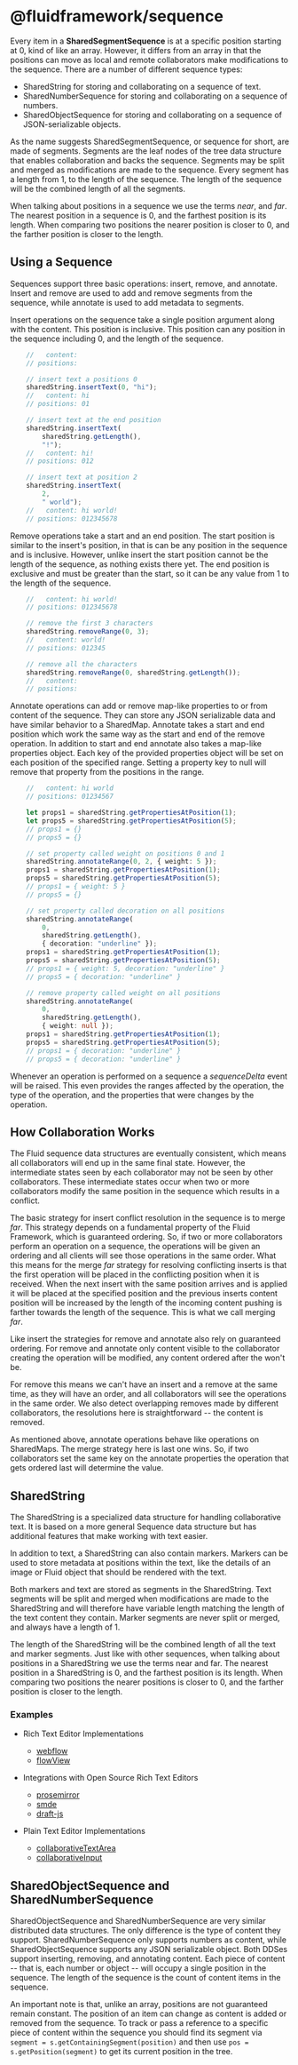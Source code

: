 # @fluidframework/sequence

Every item in a **SharedSegmentSequence** is at a specific position starting at 0, kind of like an array. However, it
differs from an array in that the positions can move as local and remote collaborators make modifications to the
sequence. There are a number of different sequence types:

- SharedString for storing and collaborating on a sequence of text.
- SharedNumberSequence for storing and collaborating on a sequence of numbers.
- SharedObjectSequence for storing and collaborating on a sequence of JSON-serializable objects.

As the name suggests SharedSegmentSequence, or sequence for short, are made of segments. Segments are the leaf nodes of
the tree data structure that enables collaboration and backs the sequence. Segments may be split and merged as
modifications are made to the sequence. Every segment has a length from 1, to the length of the sequence. The length of
the sequence will be the combined length of all the segments.

When talking about positions in a sequence we use the terms *near*, and *far*. The nearest position in a sequence is 0,
and the farthest position is its length. When comparing two positions the nearer position is closer to 0, and the
farther position is closer to the length.

## Using a Sequence

Sequences support three basic operations: insert, remove, and annotate. Insert and remove are used to add and remove
segments from the sequence, while annotate is used to add metadata to segments.

Insert operations on the sequence take a single position argument along with the content. This position is inclusive.
This position can any position in the sequence including 0, and the length of the sequence.

```typescript
    //   content:
    // positions:

    // insert text a positions 0
    sharedString.insertText(0, "hi");
    //   content: hi
    // positions: 01

    // insert text at the end position
    sharedString.insertText(
        sharedString.getLength(),
        "!");
    //   content: hi!
    // positions: 012

    // insert text at position 2
    sharedString.insertText(
        2,
        " world");
    //   content: hi world!
    // positions: 012345678
```

Remove operations take a start and an end position. The start position is similar to the insert's position, in that is
can be any position in the sequence and is inclusive. However, unlike insert the start position cannot be the length of
the sequence, as nothing exists there yet. The end position is exclusive and must be greater than the start, so it can
be any value from 1 to the length of the sequence.

```typescript
    //   content: hi world!
    // positions: 012345678

    // remove the first 3 characters
    sharedString.removeRange(0, 3);
    //   content: world!
    // positions: 012345

    // remove all the characters
    sharedString.removeRange(0, sharedString.getLength());
    //   content:
    // positions:
```

Annotate operations can add or remove map-like properties to or from content of the sequence. They can store any JSON
serializable data and have similar behavior to a SharedMap. Annotate takes a start and end position which work the same
way as the start and end of the remove operation. In addition to start and end annotate also takes a map-like properties
object. Each key of the provided properties object will be set on each position of the specified range. Setting a
property key to null will remove that property from the positions in the range.

```typescript
    //   content: hi world
    // positions: 01234567

    let props1 = sharedString.getPropertiesAtPosition(1);
    let props5 = sharedString.getPropertiesAtPosition(5);
    // props1 = {}
    // props5 = {}

    // set property called weight on positions 0 and 1
    sharedString.annotateRange(0, 2, { weight: 5 });
    props1 = sharedString.getPropertiesAtPosition(1);
    props5 = sharedString.getPropertiesAtPosition(5);
    // props1 = { weight: 5 }
    // props5 = {}

    // set property called decoration on all positions
    sharedString.annotateRange(
        0,
        sharedString.getLength(),
        { decoration: "underline" });
    props1 = sharedString.getPropertiesAtPosition(1);
    props5 = sharedString.getPropertiesAtPosition(5);
    // props1 = { weight: 5, decoration: "underline" }
    // props5 = { decoration: "underline" }

    // remove property called weight on all positions
    sharedString.annotateRange(
        0,
        sharedString.getLength(),
        { weight: null });
    props1 = sharedString.getPropertiesAtPosition(1);
    props5 = sharedString.getPropertiesAtPosition(5);
    // props1 = { decoration: "underline" }
    // props5 = { decoration: "underline" }
```

Whenever an operation is performed on a sequence a *sequenceDelta* event will be raised. This even provides the ranges
affected by the operation, the type of the operation, and the properties that were changes by the operation.

## How Collaboration Works

The Fluid sequence data structures are eventually consistent, which means all collaborators will end up in the same
final state. However, the intermediate states seen by each collaborator may not be seen by other collaborators. These
intermediate states occur when two or more collaborators modify the same position in the sequence which results in a
conflict.

The basic strategy for insert conflict resolution in the sequence is to merge *far*. This strategy depends on a
fundamental property of the Fluid Framework, which is guaranteed ordering. So, if two or more collaborators perform an
operation on a sequence, the operations will be given an ordering and all clients will see those operations in the same
order. What this means for the merge *far* strategy for resolving conflicting inserts is that the first operation will
be placed in the conflicting position when it is received. When the next insert with the same position arrives and is
applied it will be placed at the specified position and the previous inserts content position will be increased by the
length of the incoming content pushing is farther towards the length of the sequence. This is what we call merging
*far*.

Like insert the strategies for remove and annotate also rely on guaranteed ordering. For remove and annotate only
content visible to the collaborator creating the operation will be modified, any content ordered after the won't be.

For remove this means we can't have an insert and a remove at the same time, as they will have an order, and all
collaborators will see the operations in the same order. We also detect overlapping removes made by different
collaborators, the resolutions here is straightforward -- the content is removed.

As mentioned above, annotate operations behave like operations on SharedMaps. The merge strategy here is last one wins.
So, if two collaborators set the same key on the annotate properties the operation that gets ordered last will
determine the value.

## SharedString

The SharedString is a specialized data structure for handling collaborative text. It is based on a more general
Sequence data structure but has additional features that make working with text easier.

In addition to text, a SharedString can also contain markers. Markers can be used to store metadata at positions within
the text, like the details of an image or Fluid object that should be rendered with the text.

Both markers and text are stored as segments in the SharedString. Text segments will be split and merged when
modifications are made to the SharedString and will therefore have variable length matching the length of the text
content they contain. Marker segments are never split or merged, and always have a length of 1.

The length of the SharedString will be the combined length of all the text and marker segments. Just like with other
sequences, when talking about positions in a SharedString we use the terms near and far. The nearest position in a
SharedString is 0, and the farthest position is its length. When comparing two positions the nearer positions is closer
to 0, and the farther position is closer to the length.

### Examples

- Rich Text Editor Implementations
  - [webflow](https://github.com/microsoft/FluidFramework/tree/main/examples/data-objects/webflow)
  - [flowView](https://github.com/microsoft/FluidFramework/blob/main/examples/data-objects/client-ui-lib/src/controls/flowView.ts)

- Integrations with Open Source Rich Text Editors
  - [prosemirror](https://github.com/microsoft/FluidFramework/tree/main/examples/data-objects/prosemirror)
  - [smde](https://github.com/microsoft/FluidFramework/tree/main/examples/data-objects/smde)
  - [draft-js](https://github.com/microsoft/FluidExamples/tree/main/draft-js)

- Plain Text Editor Implementations
  - [collaborativeTextArea](https://github.com/microsoft/FluidFramework/blob/main/examples/data-objects/react-inputs/src/CollaborativeTextArea.tsx)
  - [collaborativeInput](https://github.com/microsoft/FluidFramework/blob/main/examples/data-objects/react-inputs/src/collaborativeInput.tsx)

## SharedObjectSequence and SharedNumberSequence

SharedObjectSequence and SharedNumberSequence are very similar distributed data structures. The only difference is the
type of content they support. SharedNumberSequence only supports numbers as content, while SharedObjectSequence supports
any JSON serializable object. Both DDSes support inserting, removing, and annotating content. Each piece of content --
that is, each number or object -- will occupy a single position in the sequence. The length of the sequence is the count
of content items in the sequence.

An important note is that, unlike an array, positions are not guaranteed remain constant. The position of an item can
change as content is added or removed from the sequence. To track or pass a reference to a specific piece of content
within the sequence you should find its segment via `segment = s.getContainingSegment(position)` and then use
`pos = s.getPosition(segment)` to get its current position in the tree.
